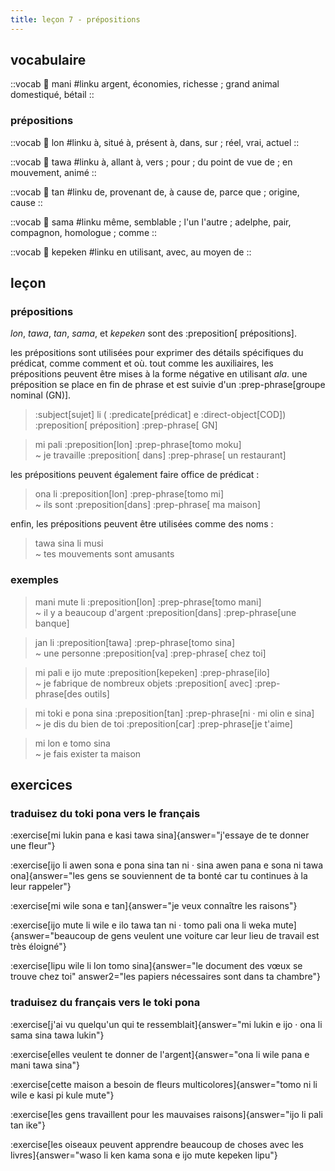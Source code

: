 ```yaml
---
title: leçon 7 - prépositions 
---
```

## vocabulaire
::vocab
󱤲 mani
#linku
argent, économies, richesse ; grand animal domestiqué, bétail
::

### prépositions
::vocab
󱤬 lon
#linku
à, situé à, présent à, dans, sur ; réel, vrai, actuel
::

::vocab
󱥩 tawa
#linku
à, allant à, vers ; pour ; du point de vue de ; en mouvement, animé
::

::vocab
󱥧 tan
#linku
de, provenant de, à cause de, parce que ; origine, cause
::

::vocab
󱥖 sama
#linku
même, semblable ; l'un l'autre ; adelphe, pair, compagnon, homologue ; comme
::

::vocab
󱤙 kepeken
#linku
en utilisant, avec, au moyen de
::

## leçon
### prépositions
*lon*, *tawa*, *tan*, *sama*, et *kepeken* sont des :preposition[ prépositions].

les prépositions sont utilisées pour exprimer des détails spécifiques du prédicat, comme comment et où. tout comme les auxiliaires, les prépositions peuvent être mises à la forme négative en utilisant *ala*. une préposition se place en fin de phrase et est suivie d'un :prep-phrase[groupe nominal (GN)]. 

> :subject[sujet] li ( :predicate[prédicat] e :direct-object[COD]) :preposition[ préposition] :prep-phrase[ GN]

> mi pali :preposition[lon] :prep-phrase[tomo moku] \
> ~ je travaille :preposition[ dans] :prep-phrase[ un restaurant]

les prépositions peuvent également faire office de prédicat :

> ona li :preposition[lon] :prep-phrase[tomo mi] \
> ~ ils sont :preposition[dans] :prep-phrase[ ma maison]

enfin, les prépositions peuvent être utilisées comme des noms :

> tawa sina li musi \
> ~ tes mouvements sont amusants

### exemples
> mani mute li :preposition[lon] :prep-phrase[tomo mani] \
> ~ il y a beaucoup d'argent :preposition[dans] :prep-phrase[une banque]

> jan li :preposition[tawa] :prep-phrase[tomo sina] \
> ~ une personne :preposition[va] :prep-phrase[ chez toi]

> mi pali e ijo mute :preposition[kepeken] :prep-phrase[ilo] \
> ~ je fabrique de nombreux objets :preposition[ avec] :prep-phrase[des outils]

> mi toki e pona sina :preposition[tan] :prep-phrase[ni · mi olin e sina] \
> ~ je dis du bien de toi :preposition[car] :prep-phrase[je t'aime]

> mi lon e tomo sina \
> ~ je fais exister ta maison

## exercices
### traduisez du toki pona vers le français
:exercise[mi lukin pana e kasi tawa sina]{answer="j'essaye de te donner une fleur"}

:exercise[ijo li awen sona e pona sina tan ni · sina awen pana e sona ni tawa ona]{answer="les gens se souviennent de ta bonté car tu continues à la leur rappeler"}

:exercise[mi wile sona e tan]{answer="je veux connaître les raisons"}

:exercise[ijo mute li wile e ilo tawa tan ni · tomo pali ona li weka mute]{answer="beaucoup de gens veulent une voiture car leur lieu de travail est très éloigné"}

:exercise[lipu wile li lon tomo sina]{answer="le document des vœux se trouve chez toi" answer2="les papiers nécessaires sont dans ta chambre"}

### traduisez du français vers le toki pona
:exercise[j'ai vu quelqu'un qui te ressemblait]{answer="mi lukin e ijo · ona li sama sina tawa lukin"}

:exercise[elles veulent te donner de l'argent]{answer="ona li wile pana e mani tawa sina"}

:exercise[cette maison a besoin de fleurs multicolores]{answer="tomo ni li wile e kasi pi kule mute"}

:exercise[les gens travaillent pour les mauvaises raisons]{answer="ijo li pali tan ike"}

:exercise[les oiseaux peuvent apprendre beaucoup de choses avec les livres]{answer="waso li ken kama sona e ijo mute kepeken lipu"}